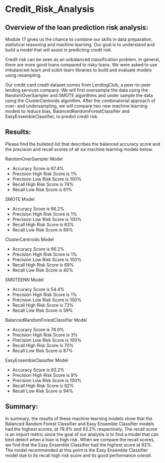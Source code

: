 # Credit_Risk_Analysis

## Overview of the loan prediction risk analysis:

Module 17 gives us the chance to combine our skills in data preparation, statistical reasoning and machine learning.  Our goal is to understand and build a model that will assist in predicting credit risk.  

Credit risk can be seen as an unbalanced classification problem.  In general, there are more good loans compared to risky loans.   We were asked to use imbalanced-learn and scikit-learn libraries to build and evaluate models using resampling.  

Our credit card credit dataset comes from LendingClub, a peer-to-peer lending services company.  We will first oversample the data using the RandomOverSampler and SMOTE algorithms and under sample the data using the ClusterCentroids algorithm. After the combinatorial approach of over- and undersampling, we will compare two new machine learning models to reduce bias, BalancedRandomForestClassifier and EasyEnsembleClassifier, to predict credit risk.

## Results:

Please find the bulleted list that describes the balanced accuracy score and the precision and recall scores of all six machine learning models below.

RandomOverSampler Model
*	Accuracy Score is 67.4%
*	Precision High Risk Score is 1%
*	Precision Low Risk Score is 100%
*	Recall High Risk Score is 74%
*	Recall Low Risk Score is 61%

SMOTE Model
*	Accuracy Score is 66.2%
*	Precision High Risk Score is 1%
*	Precision Low Risk Score is 100%
*	Recall High Risk Score is 63%
*	Recall Low Risk Score is 69%

ClusterCentroids Model
*	Accuracy Score is 66.2%
*	Precision High Risk Score is 1%
*	Precision Low Risk Score is 100%
*	Recall High Risk Score is 69%
*	Recall Low Risk Score is 40%

SMOTEENN Model
*	Accuracy Score is 54.4%
*	Precision High Risk Score is 1%
*	Precision Low Risk Score is 100%
*	Recall High Risk Score is 73%
*	Recall Low Risk Score is 59%

BalancedRandomForestClassifier Model
*	Accuracy Score is 78.9%
*	Precision High Risk Score is 3%
*	Precision Low Risk Score is 100%
*	Recall High Risk Score is 70%
*	Recall Low Risk Score is 87%

EasyEnsembleClassifier Model
*	Accuracy Score is 93.2%
*	Precision High Risk Score is 9%
*	Precision Low Risk Score is 100%
*	Recall High Risk Score is 92%
*	Recall Low Risk Score is 94%

## Summary:

In summary, the results of these machine learning models show that the Balanced Random Forest Classifier and Easy Ensemble Classifier models had the highest scores, at 78.9% and 93.2% respectively. The recall score is an import metric since the goal of our analysis is to find a model that can best detect when a loan is high risk. When we compare the recall scores, we find that the Easy Ensemble Classifier had the highest score at 92%. The model recommended at this point is the Easy Ensemble Classifier model due to its recall high risk score and its good performance overall.
